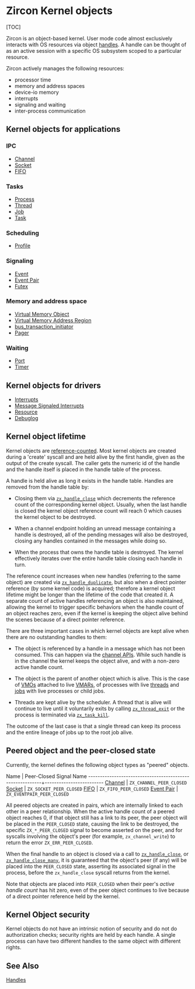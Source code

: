# Zircon Kernel objects

[TOC]

Zircon is an object-based kernel. User mode code almost exclusively interacts
with OS resources via object [handles]. A handle can be thought of as an active
session with a specific OS subsystem scoped to a particular resource.

Zircon actively manages the following resources:

+ processor time
+ memory and address spaces
+ device-io memory
+ interrupts
+ signaling and waiting
+ inter-process communication

## Kernel objects for applications

### IPC

+ [Channel](/docs/reference/kernel_objects/channel.md)
+ [Socket](/docs/reference/kernel_objects/socket.md)
+ [FIFO](/docs/reference/kernel_objects/fifo.md)

### Tasks

+ [Process](/docs/reference/kernel_objects/process.md)
+ [Thread](/docs/reference/kernel_objects/thread.md)
+ [Job](/docs/reference/kernel_objects/job.md)
+ [Task](/docs/reference/kernel_objects/task.md)

### Scheduling

+ [Profile](/docs/reference/kernel_objects/profile.md)

### Signaling

+ [Event](/docs/reference/kernel_objects/event.md)
+ [Event Pair](/docs/reference/kernel_objects/eventpair.md)
+ [Futex](/docs/reference/kernel_objects/futex.md)

### Memory and address space

+ [Virtual Memory Object](/docs/reference/kernel_objects/vm_object.md)
+ [Virtual Memory Address Region](/docs/reference/kernel_objects/vm_address_region.md)
+ [bus_transaction_initiator](/docs/reference/kernel_objects/bus_transaction_initiator.md)
+ [Pager](/docs/reference/kernel_objects/pager.md)

### Waiting

+ [Port](/docs/reference/kernel_objects/port.md)
+ [Timer](/docs/reference/kernel_objects/timer.md)

## Kernel objects for drivers

+ [Interrupts](/docs/reference/kernel_objects/interrupts.md)
+ [Message Signaled Interrupts](/docs/reference/kernel_objects/msi.md)
+ [Resource](/docs/reference/kernel_objects/resource.md)
+ [Debuglog](/docs/reference/kernel_objects/debuglog.md)

## Kernel object lifetime

Kernel objects are [reference-counted]. Most kernel objects are
created during a 'create' syscall and are held alive by the first handle,
given as the output of the create syscall. The caller gets the numeric id of
the handle and the handle itself is placed in the handle table of the process.

A handle is held alive as long it exists in the handle table. Handles are
removed from the handle table by:

+ Closing them via [`zx_handle_close`] which decrements the reference
count of the corresponding kernel object. Usually, when the last handle is
closed the kernel object reference count will reach 0 which causes the kernel
object to be destroyed.

+ When a channel endpoint holding an unread message containing a handle is
destroyed, all of the pending messages will also be destroyed, closing any
handles contained in the messages while doing so.

+ When the process that owns the handle table is destroyed. The kernel
effectively iterates over the entire handle table closing each handle in turn.

The reference count increases when new handles (referring to the same object)
are created via [`zx_handle_duplicate`], but also when a direct pointer
reference (by some kernel code) is acquired; therefore a kernel object lifetime
might be longer than the lifetime of the code that created it. A separate count
of active handles referencing an object is also maintained, allowing the kernel
to trigger specific behaviors when the handle count of an object reaches zero,
even if the kernel is keeping the object alive behind the scenes because of a
direct pointer reference.

There are three important cases in which kernel objects are kept alive
when there are no outstanding handles to them:

+ The object is referenced by a handle in a message which has not been consumed.
This can happen via the [channel APIs][channel-api]. While such handle is in
the channel the kernel keeps the object alive, and with a non-zero active
handle count.

+ The object is the parent of another object which is alive. This is the
case of [VMOs] attached to live [VMARs], of processes with live [threads] and
[jobs] with live processes or child jobs.

+ Threads are kept alive by the scheduler. A thread that is alive will continue
to live until it voluntarily exits by calling [`zx_thread_exit`] or the process
is terminated via [`zx_task_kill`].

The outcome of the last case is that a single thread can keep its process
and the entire lineage of jobs up to the root job alive.

## Peered object and the peer-closed state

Currently, the kernel defines the following object types as "peered" objects.

 Name                                                     | Peer-Closed Signal Name
----------------------------------------------------------+-------------------------
[Channel](/docs/reference/kernel_objects/channel.md)      | `ZX_CHANNEL_PEER_CLOSED`
[Socket](/docs/reference/kernel_objects/socket.md)        | `ZX_SOCKET_PEER_CLOSED`
[FIFO](/docs/reference/kernel_objects/fifo.md)            | `ZX_FIFO_PEER_CLOSED`
[Event Pair](/docs/reference/kernel_objects/eventpair.md) | `ZX_EVENTPAIR_PEER_CLOSED`

All peered objects are created in pairs, which are internally linked to each
other in a peer relationship.  When the active handle count of a peered object
reaches 0, if that object still has a link to its peer, the peer object will be
placed in the `PEER_CLOSED` state, causing the link to be destroyed, the
specific `ZX_*_PEER_CLOSED` signal to become asserted on the peer, and for
syscalls involving the object's peer (for example, `zx_channel_write`) to return
the error `ZX_ERR_PEER_CLOSED`.

When the final handle to an object is closed via a call to [`zx_handle_close`],
or [`zx_handle_close_many`], it is guaranteed that the object's peer (if any)
will be placed into the `PEER_CLOSED` state, asserting its associated signal in
the process, before the `zx_handle_close` syscall returns from the kernel.

Note that objects are placed into `PEER_CLOSED` when their peer's _active handle
count_ has hit zero, even of the peer object continues to live because of a
direct pointer reference held by the kernel.

## Kernel Object security

Kernel objects do not have an intrinsic notion of security and do not do
authorization checks; security rights are held by each handle. A single process
can have two different handles to the same object with different rights.

## See Also

[Handles][handles]

[handles]: /docs/concepts/kernel/handles.md
[reference-counted]: https://en.wikipedia.org/wiki/Reference_counting
[`zx_handle_close`]: /reference/syscalls/handle_close.md
[`zx_handle_close_many`]: /reference/syscalls/handle_close_many.md
[`zx_handle_duplicate`]: /reference/syscalls/handle_duplicate.md
[`zx_thread_exit`]:/reference/syscalls/thread_exit.md
[`zx_task_kill`]: /reference/syscalls/task_kill.md
[VMOs]: /docs/reference/kernel_objects/vm_object.md
[VMARs]: /docs/reference/kernel_objects/vm_address_region.md
[threads]: /docs/reference/kernel_objects/thread.md
[jobs]: /docs/reference/kernel_objects/job.md
[channel-api]: /docs/reference/kernel_objects/channel.md
